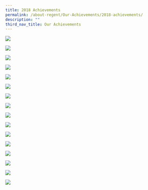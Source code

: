 ```yaml
---
title: 2018 Achievements
permalink: /about-regent/Our-Achievements/2018-achievements/
description: ""
third_nav_title: Our Achievements
---
```

![](/images/2018ACHIEVEMENT1-1024x576.jpg)

![](/images/2018ACHIEVEMENT2-1024x576.jpg)

![](/images/2018ACHIEVEMENT3-1024x576.jpg)

![](/images/2018ACHIEVEMENT4-1024x576.jpg)

![](/images/2018ACHIEVEMENT5-1024x576.jpg)

![](/images/2018ACHIEVEMENT6-1024x576.jpg)

![](/images/2018ACHIEVEMENT7-1024x576.jpg)

![](/images/2018ACHIEVEMENT8-1024x576.jpg)

![](/images/2018ACHIEVEMENT17-1024x576.jpg)

![](/images/2018ACHIEVEMENT16-1024x576.jpg)

![](/images/2018ACHIEVEMENT14-1024x576.jpg)

![](/images/2018ACHIEVEMENT15-1024x576.jpg)


![](/images/2018ACHIEVEMENT13-1024x576.jpg)

![](/images/2018ACHIEVEMENT12-1024x576.jpg)

![](/images/2018ACHIEVEMENT11-1024x576.jpg)

![](/images/2018ACHIEVEMENT10-1024x576.jpg)